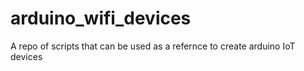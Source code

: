 # arduino_wifi_devices
A repo of scripts that can be used as a refernce to create arduino IoT devices
